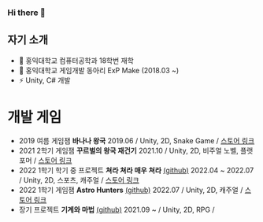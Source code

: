 ### Hi there 👋

<!--
**binson94/binson94** is a ✨ _special_ ✨ repository because its `README.md` (this file) appears on your GitHub profile.

Here are some ideas to get you started:

- 🌱 I’m currently learning ...
- 👯 I’m looking to collaborate on ...
- 🤔 I’m looking for help with ...
- 💬 Ask me about ...
- 📫 How to reach me: ...
- 😄 Pronouns: ...
- ⚡ Fun fact: ...
-->
## 자기 소개
- 🔭 홍익대학교 컴퓨터공학과 18학번 재학
- 🔭 홍익대학교 게임개발 동아리 ExP Make (2018.03 ~)
- ⚡ Unity, C# 개발

# 개발 게임
- 2019 여름 게임잼 **바나나 왕국** 2019.06 / Unity, 2D, Snake Game / [스토어 링크](https://play.google.com/store/apps/details?id=com.EXP.monkey)
- 2021 2학기 게임잼 **꾸르벌의 왕국 재건기** 2021.10 / Unity, 2D, 비주얼 노벨, 플랫포머 / [스토어 링크](https://play.google.com/store/apps/details?id=com.ExPStudio.TheRebuildingoftheKingdomofbee)
- 2022 1학기 학기 중 프로젝트 **쳐라 쳐라 매우 쳐라** [(github)](https://github.com/binson94/HitItHitIt) 2022.04 ~ 2022.07 / Unity, 2D, 스포츠, 캐주얼 / [스토어 링크](https://play.google.com/store/apps/details?id=com.ExPStudio.HitItHitIt)
- 2022 1학기 게임잼 **Astro Hunters** [(github)](https://github.com/binson94/TimeAttack) 2022.07 / Unity, 2D, 캐주얼 / [스토어 링크](https://play.google.com/store/apps/details?id=com.ExPStudio.AstroHunters)
- 장기 프로젝트 **기계와 마법** [(github)](https://github.com/binson94/MechVSMagic) 2021.09 ~ / Unity, 2D, RPG /
